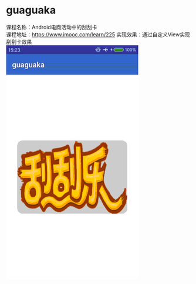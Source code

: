 # guaguaka
课程名称：Android电商活动中的刮刮卡</br>
课程地址：https://www.imooc.com/learn/225
实现效果：通过自定义View实现刮刮卡效果</br>
![Image text](https://github.com/ChouBaoDxs/MyResources/blob/master/image/Android_Study/慕课网/guaguaka.gif)
